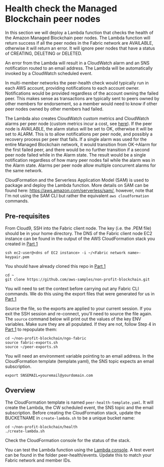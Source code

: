 # Health check the Managed Blockchain peer nodes

In this section we will deploy a Lambda function that checks the health of the Amazon Managed Blockchain peer nodes.
The Lambda function will return success if all the peer nodes in the Fabric network are AVAILABLE, otherwise it will
return an error. It will ignore peer nodes that have a status of CREATING, DELETING or DELETED. 

An error from the Lambda will result in a CloudWatch alarm and an SNS notification routed to an email address. The 
Lambda will be automatically invoked by a CloudWatch scheduled event.

In multi-member networks the peer-health check would typically run in each AWS account, providing notifications to 
each account owner. Notifications would be provided regardless of the account owning the failed peer. This makes sense
as transactions are typically sent to peers owned by other members for endorsement, so a member would need to know if
other peer nodes owned by other members had failed.

The Lambda also creates CloudWatch custom metrics and CloudWatch alarms per peer node (custom metrics incur a cost, see [here](https://aws.amazon.com/cloudwatch/pricing)). If the peer node is AVAILABLE, the alarm status will be set to OK, otherwise it will be set to ALARM. This is to allow notifications per peer node, and possibly a recovery process per peer that fails. If a single alarm was used for the entire Managed Blockchain network, it would  transition from OK->Alarm for the first failed peer, and there would be no further transition if a second peer node failed while in the Alarm state. The result would be a single notification regardless of how many peer nodes fail while the alarm was in the Alarm state. Alarms per peer node allow multiple concurrent alarms for the same network.

CloudFormation and the Serverless Application Model (SAM) is used to package and deploy the Lambda function. More details on SAM can be found here: https://aws.amazon.com/serverless/sam/, however, note that I'm not using the SAM CLI but rather the equivalent `aws cloudformation` commands.

## Pre-requisites

From Cloud9, SSH into the Fabric client node. The key (i.e. the .PEM file) should be in your home directory. 
The DNS of the Fabric client node EC2 instance can be found in the output of the AWS CloudFormation stack you 
created in [Part 1](../ngo-fabric/README.md)

```
ssh ec2-user@<dns of EC2 instance> -i ~/<Fabric network name>-keypair.pem
```

You should have already cloned this repo in [Part 1](../ngo-fabric/README.md)

```
cd ~
git clone https://github.com/aws-samples/non-profit-blockchain.git
```

You will need to set the context before carrying out any Fabric CLI commands. We do this 
using the export files that were generated for us in [Part 1](../ngo-fabric/README.md)

Source the file, so the exports are applied to your current session. If you exit the SSH 
session and re-connect, you'll need to source the file again. The `source` command below
will print out the values of the key ENV variables. Make sure they are all populated. If
they are not, follow Step 4 in [Part 1](../ngo-fabric/README.md) to repopulate them:

```
cd ~/non-profit-blockchain/ngo-fabric
source fabric-exports.sh
source ~/peer-exports.sh 
```

You will need an environment variable pointing to an email address. In the CloudFormation template (template.yaml), the SNS topic expects an email subscription.

```
export SNSEMAIL=youremail@yourdomain.com
```

## Overview
The CloudFormation template is named `peer-health-template.yaml`. It will create the Lambda, the CW scheduled event, the SNS topic and the email subscription. Before creating the CloudFormation stack, update the BUCKETNAME in `create-lambda.sh` to be a unique bucket name:

```
cd ~/non-profit-blockchain/health
./create-lambda.sh
```

Check the CloudFormation console for the status of the stack.

You can test the Lambda function using the [Lambda console](https://console.aws.amazon.com/lambda). A test event can be found
in the folder peer-health/events. Update this to match your Fabric network and member IDs.